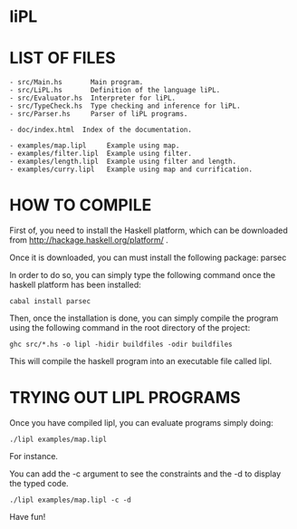 liPL
====

LIST OF FILES
=============

	- src/Main.hs       Main program.
	- src/LiPL.hs       Definition of the language liPL.
	- src/Evaluator.hs  Interpreter for liPL.
	- src/TypeCheck.hs  Type checking and inference for liPL.
	- src/Parser.hs     Parser of liPL programs.

	- doc/index.html  Index of the documentation.

	- examples/map.lipl     Example using map.
	- examples/filter.lipl  Example using filter.
	- examples/length.lipl  Example using filter and length.
	- examples/curry.lipl   Example using map and currification.

HOW TO COMPILE
==============

First of, you need to install the Haskell platform, which can be downloaded from http://hackage.haskell.org/platform/ .

Once it is downloaded, you can must install the following package: parsec

In order to do so, you can simply type the following command once the haskell platform has been installed:

	cabal install parsec

Then, once the installation is done, you can simply compile the program using the following command in the root directory of the project:

	ghc src/*.hs -o lipl -hidir buildfiles -odir buildfiles

This will compile the haskell program into an executable file called lipl.

TRYING OUT LIPL PROGRAMS
========================

Once you have compiled lipl, you can evaluate programs simply doing:

	./lipl examples/map.lipl

For instance.

You can add the -c argument to see the constraints and the -d to display the typed code.

	./lipl examples/map.lipl -c -d

Have fun!